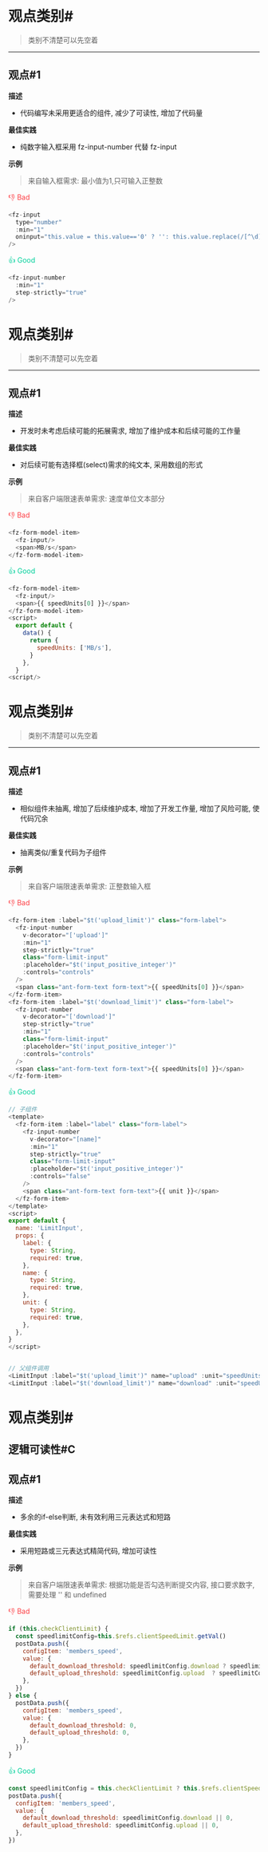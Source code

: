 # 观点类别#
> 类别不清楚可以先空着
----

## 观点#1
**描述**

- 代码编写未采用更适合的组件, 减少了可读性, 增加了代码量

**最佳实践**

- 纯数字输入框采用 fz-input-number 代替 fz-input

**示例**
> 来自输入框需求: 最小值为1,只可输入正整数

<font color=#FD4147>:-1: Bad</font>

```js
<fz-input
  type="number"
  :min="1"
  oninput="this.value = this.value=='0' ? '': this.value.replace(/[^\d]/g,'')"
/>
```

<font color=#00D09B>:+1: Good</font>

```js
<fz-input-number
  :min="1"
  step-strictly="true"
/>
```

# 观点类别#
> 类别不清楚可以先空着
----

## 观点#1
**描述**

- 开发时未考虑后续可能的拓展需求, 增加了维护成本和后续可能的工作量

**最佳实践**

- 对后续可能有选择框(select)需求的纯文本, 采用数组的形式

**示例**
> 来自客户端限速表单需求: 速度单位文本部分

<font color=#FD4147>:-1: Bad</font>

```js
<fz-form-model-item>
  <fz-input/>
  <span>MB/s</span>
</fz-form-model-item>
```

<font color=#00D09B>:+1: Good</font>

```js
<fz-form-model-item>
  <fz-input/>
  <span>{{ speedUnits[0] }}</span>
</fz-form-model-item>
<script>
  export default {
    data() {
      return {
        speedUnits: ['MB/s'],
      }
    },
  }
<script/>
```


# 观点类别#
> 类别不清楚可以先空着
----

## 观点#1
**描述**

- 相似组件未抽离, 增加了后续维护成本, 增加了开发工作量, 增加了风险可能, 使代码冗余

**最佳实践**

- 抽离类似/重复代码为子组件

**示例**
> 来自客户端限速表单需求: 正整数输入框

<font color=#FD4147>:-1: Bad</font>

```js
<fz-form-item :label="$t('upload_limit')" class="form-label">
  <fz-input-number
    v-decorator="['upload']"
    :min="1"
    step-strictly="true"
    class="form-limit-input"
    :placeholder="$t('input_positive_integer')"
    :controls="controls"
  />
  <span class="ant-form-text form-text">{{ speedUnits[0] }}</span>
</fz-form-item>
<fz-form-item :label="$t('download_limit')" class="form-label">
  <fz-input-number
    v-decorator="['download']"
    step-strictly="true"
    :min="1"
    class="form-limit-input"
    :placeholder="$t('input_positive_integer')"
    :controls="controls"
  />
  <span class="ant-form-text form-text">{{ speedUnits[0] }}</span>
</fz-form-item>
```

<font color=#00D09B>:+1: Good</font>

```js
// 子组件
<template>
  <fz-form-item :label="label" class="form-label">
    <fz-input-number
      v-decorator="[name]"
      :min="1"
      step-strictly="true"
      class="form-limit-input"
      :placeholder="$t('input_positive_integer')"
      :controls="false"
    />
    <span class="ant-form-text form-text">{{ unit }}</span>
  </fz-form-item>
</template>
<script>
export default {
  name: 'LimitInput',
  props: {
    label: {
      type: String,
      required: true,
    },
    name: {
      type: String,
      required: true,
    },
    unit: {
      type: String,
      required: true,
    },
  },
}
</script>


// 父组件调用
<LimitInput :label="$t('upload_limit')" name="upload" :unit="speedUnits[0]" />
<LimitInput :label="$t('download_limit')" name="download" :unit="speedUnits[0]" />
```

# 观点类别#
逻辑可读性#C
----

## 观点#1
**描述**

- 多余的if-else判断, 未有效利用三元表达式和短路

**最佳实践**

- 采用短路或三元表达式精简代码, 增加可读性

**示例**
> 来自客户端限速表单需求: 根据功能是否勾选判断提交内容, 接口要求数字, 需要处理 '' 和 undefined

<font color=#FD4147>:-1: Bad</font>

```js
if (this.checkClientLimit) {
  const speedlimitConfig=this.$refs.clientSpeedLimit.getVal()
  postData.push({
    configItem: 'members_speed',
    value: {
      default_download_threshold: speedlimitConfig.download ? speedlimitConfig.download  : 0,
      default_upload_threshold: speedlimitConfig.upload  ? speedlimitConfig.upload  : 0,
    },
  })
} else {
  postData.push({
    configItem: 'members_speed',
    value: {
      default_download_threshold: 0,
      default_upload_threshold: 0,
    },
  })
}
```

<font color=#00D09B>:+1: Good</font>

```js
const speedlimitConfig = this.checkClientLimit ? this.$refs.clientSpeedLimit.getVal() : {}
postData.push({
  configItem: 'members_speed',
  value: {
    default_download_threshold: speedlimitConfig.download || 0,
    default_upload_threshold: speedlimitConfig.upload || 0,
  },
})

```